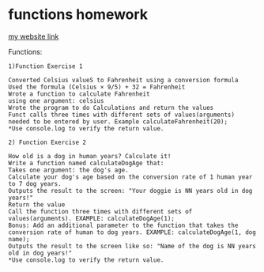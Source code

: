 
# functions homework

[my website link](https://lucaslazer.github.io/jsGameClass/functions/index.html)

Functions:


	1)Function Exercise 1

	Converted Celsius valueS to Fahrenheit using a conversion formula
	Used the formula (Celsius × 9/5) + 32 = Fahrenheit
	Wrote a function to calculate Fahrenheit
	using one argument: celsius
	Wrote the program to do Calculations and return the values
	Funct calls three times with different sets of values(arguments) needed to be entered by user. Example calculateFahrenheit(20); 
	*Use console.log to verify the return value.
 
	2) Function Exercise 2

	How old is a dog in human years? Calculate it!
	Write a function named calculateDogAge that:
	Takes one argument: the dog's age.
	Calculate your dog's age based on the conversion rate of 1 human year to 7 dog years.
	Outputs the result to the screen: "Your doggie is NN years old in dog years!"
	Return the value 
	Call the function three times with different sets of values(arguments). EXAMPLE: calculateDogAge(1);
	Bonus: Add an additional parameter to the function that takes the conversion rate of human to dog years. EXAMPLE: calculateDogAge(1, dog name);
	Outputs the result to the screen like so: "Name of the dog is NN years old in dog years!"
	*Use console.log to verify the return value.
    
